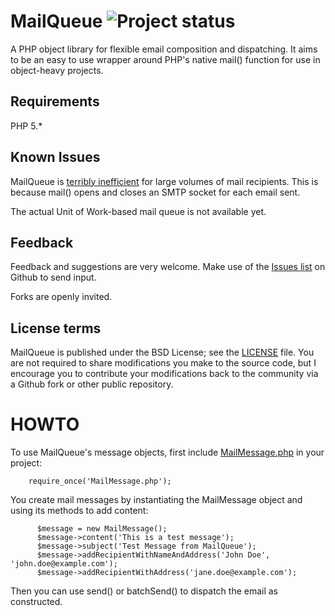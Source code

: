 MailQueue ![Project status](http://stillmaintained.com/dsibilly/MailQueue.png)
=========
A PHP object library for flexible email composition and dispatching. It aims to be an easy to use wrapper around PHP's native mail() function for use in object-heavy projects.

Requirements
------------
PHP 5.*

Known Issues
------------
MailQueue is [terribly inefficient](http://php.net/manual/en/function.mail.php) for large volumes of mail recipients.  This is because mail() opens and closes an SMTP socket for each email sent.

The actual Unit of Work-based mail queue is not available yet.

Feedback
--------
Feedback and suggestions are very welcome.  Make use of the [Issues list](http://github.com/dsibilly/mailqueue/issues) on Github to send input.

Forks are openly invited.

License terms
-------------
MailQueue is published under the BSD License; see the [LICENSE](LICENSE) file. You are not required to share modifications you make to the source code, but I encourage you to contribute your modifications back to the community via a Github fork or other public repository.

HOWTO
=====
To use MailQueue's message objects, first include [MailMessage.php](MailMessage.php) in your project:

		require_once('MailMessage.php');
		
You create mail messages by instantiating the MailMessage object and using its methods to add content:

          $message = new MailMessage();
          $message->content('This is a test message');
          $message->subject('Test Message from MailQueue');
          $message->addRecipientWithNameAndAddress('John Doe', 'john.doe@example.com');
          $message->addRecipientWithAddress('jane.doe@example.com');

Then you can use send() or batchSend() to dispatch the email as constructed.